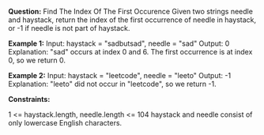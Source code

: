 **Question:** Find The Index Of The First Occurence
Given two strings needle and haystack, return the index of the first occurrence of needle in haystack, or -1 if needle is not part of haystack.

**Example 1:**
Input: haystack = "sadbutsad", needle = "sad"
Output: 0
Explanation: "sad" occurs at index 0 and 6.
The first occurrence is at index 0, so we return 0.

**Example 2:**
Input: haystack = "leetcode", needle = "leeto"
Output: -1
Explanation: "leeto" did not occur in "leetcode", so we return -1.

**Constraints:**

1 <= haystack.length, needle.length <= 104
haystack and needle consist of only lowercase English characters.
